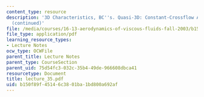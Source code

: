 ```yaml
---
content_type: resource
description: '3D Characteristics, BC''s. Quasi-3D: Constant-Crossflow Approximation
  (continued)'
file: /media/courses/16-13-aerodynamics-of-viscous-fluids-fall-2003/b150f89f45146c3801ba1bd800a692af_lecture_35.pdf
file_type: application/pdf
learning_resource_types:
- Lecture Notes
ocw_type: OCWFile
parent_title: Lecture Notes
parent_type: CourseSection
parent_uid: 75d54fc3-032c-35b4-49de-966608dbca41
resourcetype: Document
title: lecture_35.pdf
uid: b150f89f-4514-6c38-01ba-1bd800a692af
---
```

